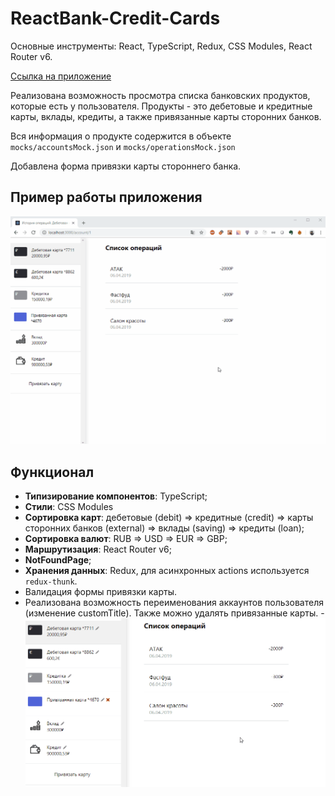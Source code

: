 # ReactBank-Credit-Cards

Основные инструменты: React, TypeScript, Redux, CSS Modules, React Router v6.

[Ссылка на приложение](https://react-credit-cards.vercel.app/)

Реализована возможность просмотра списка банковских продуктов, которые есть у пользователя. Продукты - это дебетовые и кредитные карты, вклады, кредиты, а также привязанные карты сторонних банков. 

Вся информация о продукте содержится в объекте `mocks/accountsMock.json` и `mocks/operationsMock.json`

Добавлена форма привязки карты стороннего банка.



## Пример работы приложения

![App Screenshot](https://raw.githubusercontent.com/Uplerika/ReactBank-Credit-Cards/main/public/hm2-example.gif)


## Функционал

- **Типизирование компонентов**: TypeScript;
- **Стили**: CSS Modules
- **Сортировка карт**: дебетовые (debit) => кредитные (credit) => карты сторонних банков (external) => вклады (saving) => кредиты (loan);
- **Сортировка валют**: RUB => USD => EUR => GBP;
- **Маршрутизация**: React Router v6;
- **NotFoundPage**;
- **Хранения данных**: Redux, для асинхронных actions используется `redux-thunk`.
- Валидация формы привязки карты.
- Реализована возможность переименования аккаунтов пользователя (изменение customTitle). Также можно удалять привязанные карты.
-![пример работы приложения](https://raw.githubusercontent.com/Uplerika/ReactBank-Credit-Cards/main/public/hm3-example.gif)



 
